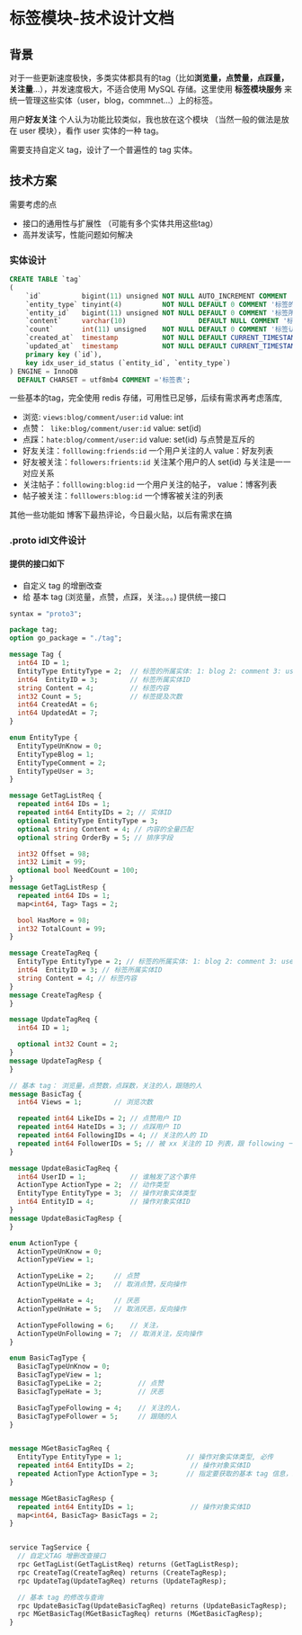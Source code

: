 # 标签模块-技术设计文档

## 背景

对于一些更新速度极快，多类实体都具有的tag（比如**浏览量，点赞量，点踩量，关注量**...），并发速度极大，不适合使用 MySQL 存储。这里使用 **标签模块服务** 来统一管理这些实体（user，blog，commnet...）上的标签。

用户**好友关注** 个人认为功能比较类似，我也放在这个模块 （当然一般的做法是放在 user 模块），看作 user 实体的一种 tag。

需要支持自定义 tag，设计了一个普遍性的 tag 实体。

## 技术方案

需要考虑的点

- 接口的通用性与扩展性 （可能有多个实体共用这些tag）
- 高并发读写，性能问题如何解决

### 实体设计

```sql
CREATE TABLE `tag`
(
    `id`          bigint(11) unsigned NOT NULL AUTO_INCREMENT COMMENT 'id',
    `entity_type` tinyint(4)          NOT NULL DEFAULT 0 COMMENT '标签的所属实体: 1: blog 2: comment 3: user',
    `entity_id`   bigint(11) unsigned NOT NULL DEFAULT 0 COMMENT '标签所属实体ID',
    `content`     varchar(10)                  DEFAULT NULL COMMENT '标签内容',
    `count`       int(11) unsigned    NOT NULL DEFAULT 0 COMMENT '标签认同数量',
    `created_at`  timestamp           NOT NULL DEFAULT CURRENT_TIMESTAMP COMMENT '创建时间',
    `updated_at`  timestamp           NOT NULL DEFAULT CURRENT_TIMESTAMP ON UPDATE CURRENT_TIMESTAMP COMMENT '修改时间',
    primary key (`id`),
    key idx_user_id_status (`entity_id`, `entity_type`)
) ENGINE = InnoDB
  DEFAULT CHARSET = utf8mb4 COMMENT ='标签表';
```

一些基本的tag，完全使用 redis 存储，可用性已足够，后续有需求再考虑落库, 

- 浏览:  ```views:blog/comment/user:id```  value: int
- 点赞：``` like:blog/comment/user:id```  value: set(id)
- 点踩：```hate:blog/comment/user:id``` value: set(id) 与点赞是互斥的 
- 好友关注：```folllowing:friends:id``` 一个用户关注的人 value：好友列表
- 好友被关注：```followers:frients:id``` 关注某个用户的人 set(id) 与关注是一一对应关系
- 关注帖子：```folllowing:blog:id``` 一个用户关注的帖子， value：博客列表
- 帖子被关注：```folllowers:blog:id```  一个博客被关注的列表

其他一些功能如 博客下最热评论，今日最火贴，以后有需求在搞

### .proto idl文件设计

#### 提供的接口如下

- 自定义 tag 的增删改查
- 给 基本 tag (浏览量，点赞，点踩，关注。。。) 提供统一接口

```protobuf
syntax = "proto3";

package tag;
option go_package = "./tag";

message Tag {
  int64 ID = 1;
  EntityType EntityType = 2;  // 标签的所属实体: 1: blog 2: comment 3: user
  int64  EntityID = 3;        // 标签所属实体ID
  string Content = 4;         // 标签内容
  int32 Count = 5;            // 标签提及次数
  int64 CreatedAt = 6;
  int64 UpdatedAt = 7;
}

enum EntityType {
  EntityTypeUnKnow = 0;
  EntityTypeBlog = 1;
  EntityTypeComment = 2;
  EntityTypeUser = 3;
}

message GetTagListReq {
  repeated int64 IDs = 1;
  repeated int64 EntityIDs = 2; // 实体ID
  optional EntityType EntityType = 3;
  optional string Content = 4; // 内容的全量匹配
  optional string OrderBy = 5; // 排序字段

  int32 Offset = 98;
  int32 Limit = 99;
  optional bool NeedCount = 100;
}
message GetTagListResp {
  repeated int64 IDs = 1;
  map<int64, Tag> Tags = 2;

  bool HasMore = 98;
  int32 TotalCount = 99;
}

message CreateTagReq {
  EntityType EntityType = 2; // 标签的所属实体: 1: blog 2: comment 3: user
  int64  EntityID = 3; // 标签所属实体ID
  string Content = 4; // 标签内容
}
message CreateTagResp {
}

message UpdateTagReq {
  int64 ID = 1;

  optional int32 Count = 2;
}
message UpdateTagResp {
}

// 基本 tag： 浏览量，点赞数，点踩数，关注的人，跟随的人
message BasicTag {
  int64 Views = 1;        // 浏览次数

  repeated int64 LikeIDs = 2; // 点赞用户 ID
  repeated int64 HateIDs = 3; // 点踩用户 ID
  repeated int64 FollowingIDs = 4; // 关注的人的 ID
  repeated int64 FollowerIDs = 5; // 被 xx 关注的 ID 列表，跟 following 一个动作触发
}

message UpdateBasicTagReq {
  int64 UserID = 1;           // 谁触发了这个事件
  ActionType ActionType = 2;  // 动作类型
  EntityType EntityType = 3;  // 操作对象实体类型
  int64 EntityID = 4;         // 操作对象实体ID
}
message UpdateBasicTagResp {
}

enum ActionType {
  ActionTypeUnKnow = 0;
  ActionTypeView = 1;

  ActionTypeLike = 2;     // 点赞
  ActionTypeUnLike = 3;   // 取消点赞，反向操作

  ActionTypeHate = 4;     // 厌恶
  ActionTypeUnHate = 5;   // 取消厌恶，反向操作

  ActionTypeFollowing = 6;    // 关注，
  ActionTypeUnFollowing = 7;  // 取消关注，反向操作
}

enum BasicTagType {
  BasicTagTypeUnKnow = 0;
  BasicTagTypeView = 1;
  BasicTagTypeLike = 2;         // 点赞
  BasicTagTypeHate = 3;         // 厌恶

  BasicTagTypeFollowing = 4;    // 关注的人，
  BasicTagTypeFollower = 5;     // 跟随的人
}


message MGetBasicTagReq {
  EntityType EntityType = 1;                // 操作对象实体类型, 必传
  repeated int64 EntityIDs = 2;              // 操作对象实体ID
  repeated ActionType ActionType = 3;       // 指定要获取的基本 tag 信息，现在 4 种
}

message MGetBasicTagResp {
  repeated int64 EntityIDs = 1;              // 操作对象实体ID
  map<int64, BasicTag> BasicTags = 2;
}


service TagService {
  // 自定义TAG 增删改查接口
  rpc GetTagList(GetTagListReq) returns (GetTagListResp);
  rpc CreateTag(CreateTagReq) returns (CreateTagResp);
  rpc UpdateTag(UpdateTagReq) returns (UpdateTagResp);

  // 基本 tag 的修改与查询
  rpc UpdateBasicTag(UpdateBasicTagReq) returns (UpdateBasicTagResp);
  rpc MGetBasicTag(MGetBasicTagReq) returns (MGetBasicTagResp);
}
```

